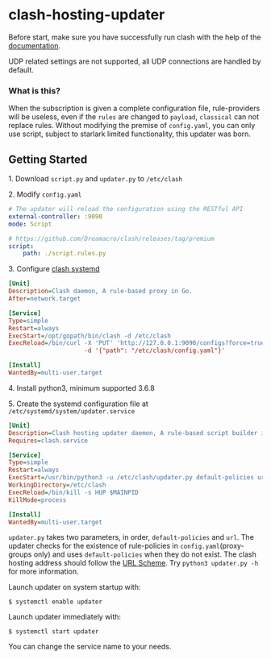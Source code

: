 # clash-hosting-updater

Before start, make sure you have successfully run clash with the help of the [documentation](https://github.com/Dreamacro/clash/wiki).

UDP related settings are not supported, all UDP connections are handled by default.

### What is this?

When the subscription is given a complete configuration file, rule-providers will be useless, even if the `rules` are changed to `payload`, `classical` can not replace rules. Without modifying the premise of `config.yaml`, you can only use script, subject to starlark limited functionality, this updater was born.

## Getting Started

1\. Download `script.py` and `updater.py` to `/etc/clash`

2\. Modify `config.yaml`

```yaml
# The updater will reload the configuration using the RESTful API
external-controller: :9090
mode: Script

# https://github.com/Dreamacro/clash/releases/tag/premium
script:
    path: ./script.rules.py
```

3\. Configure [clash systemd](https://github.com/Dreamacro/clash/wiki/clash-on-a-daemon#systemd)

```ini
[Unit]
Description=Clash daemon, A rule-based proxy in Go.
After=network.target

[Service]
Type=simple
Restart=always
ExecStart=/opt/gopath/bin/clash -d /etc/clash
ExecReload=/bin/curl -X 'PUT' 'http://127.0.0.1:9090/configs?force=true'  \
                     -d '{"path": "/etc/clash/config.yaml"}'

[Install]
WantedBy=multi-user.target
```

4\. Install python3, minimum supported 3.6.8

5\. Create the systemd configuration file at `/etc/systemd/system/updater.service`

```ini
[Unit]
Description=Clash hosting updater daemon, A rule-based script builder in Python.
Requires=clash.service

[Service]
Type=simple
Restart=always
ExecStart=/usr/bin/python3 -u /etc/clash/updater.py default-policies url
WorkingDirectory=/etc/clash
ExecReload=/bin/kill -s HUP $MAINPID
KillMode=process

[Install]
WantedBy=multi-user.target
```

`updater.py` takes two parameters, in order, `default-policies` and `url`.
The updater checks for the existence of rule-policies in `config.yaml`(proxy-groups only) and uses `default-policies` when they do not exist.
The clash hosting address should follow the [URL Scheme](https://docs.cfw.lbyczf.com/contents/urlscheme.html).
Try `python3 updater.py -h` for more information.

Launch updater on system startup with:

    $ systemctl enable updater

Launch updater immediately with:

    $ systemctl start updater

You can change the service name to your needs.
